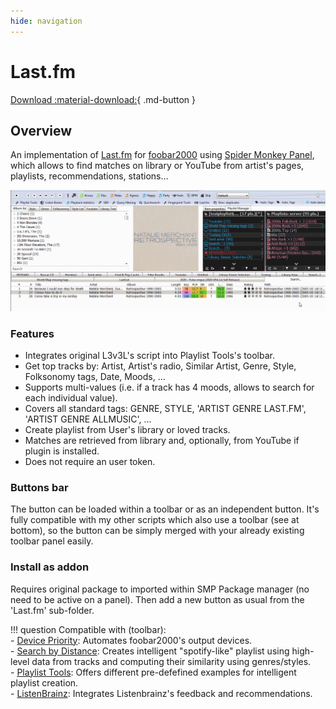 ```yaml
---
hide: navigation
---
```


# Last.fm

[Download :material-download:](https://github.com/L3v3L/foo-last-list-smp){ .md-button }

## Overview

An implementation of [Last.fm](https://www.last.fm/) for [foobar2000](https://www.foobar2000.org)
 using [Spider Monkey Panel](https://theqwertiest.github.io/foo_spider_monkey_panel),
 which allows to find matches on library or YouTube from artist's pages, playlists, recommendations,
 stations...

![ListenBrainz](../images/lf.gif)

### Features
- Integrates original L3v3L's script into Playlist Tools's toolbar.
- Get top tracks by: Artist, Artist's radio, Similar Artist, Genre, Style, Folksonomy tags, Date, Moods, ...
- Supports multi-values (i.e. if a track has 4 moods, allows to search for each individual value).
- Covers all standard tags: GENRE, STYLE, 'ARTIST GENRE LAST.FM', 'ARTIST GENRE ALLMUSIC', ...
- Create playlist from User's library or loved tracks.
- Matches are retrieved from library and, optionally, from YouTube if plugin is installed.
- Does not require an user token.

### Buttons bar
The button can be loaded within a toolbar or as an independent button. 
It's fully compatible with my other scripts which also use a toolbar (see at bottom), 
so the button can be simply merged with your already existing toolbar panel easily.

### Install as addon
Requires original package to imported within SMP Package manager (no need to be active on a panel). 
Then add a new button as usual from the 'Last.fm' sub-folder.

!!! question
	Compatible with (toolbar):  
	- [Device Priority](../../scripts/device-priority-smp): Automates foobar2000's output devices.  
    - [Search by Distance](../../scripts/search-by-distance-smp): Creates intelligent "spotify-like"
	playlist using high-level data from tracks and computing their similarity using genres/styles.  
    - [Playlist Tools](../../scripts/playlist-tools-smp): Offers different pre-defefined examples for 
	intelligent playlist creation.  
	- [ListenBrainz](../../scripts/listenbrainz-smp): Integrates Listenbrainz's feedback and recommendations.  